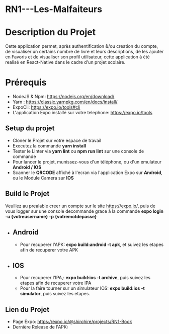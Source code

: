 # RN1---Les-Malfaiteurs

# Description du Projet

Cette application  permet, après authentification &/ou creation du compte, de visualiser un certains nombre de livre et leurs descriptions, de les ajouter en Favoris et de visualiser son profil utilisateur, cette application à été realisé en React-Native dans le cadre d'un projet scolaire.

# Prérequis

- NodeJS & Npm: https://nodejs.org/en/download/
- Yarn : https://classic.yarnpkg.com/en/docs/install/
- ExpoCli: https://expo.io/tools#cli
- L'application Expo installé sur votre telephone: https://expo.io/tools

## Setup du projet

- Cloner le Projet sur votre espace de travail
- Executez la commande **yarn install**
- Tester le Linter via **yarn lint** ou **npm run lint** sur une console de commande
- Pour lancer le projet, munissez-vous d'un téléphone, ou d'un emulateur **Android / IOS**
- Scanner le **QRCODE** affiché à l'ecran via l'application Expo sur **Android**, ou le Module Camera sur **IOS**


## Build le Projet
Veuillez au prealable creer un compte sur le site https://expo.io/, puis de vous logger sur une console decommande grace à la commande **expo login -u {votreusername} -p {votremotdepasse}**
- Android
	-
	- Pour recuperer l'APK: **expo build:android -t apk**, et suivez les etapes afin de recuperer votre APK
- IOS
	-
	- Pour recuperer l'IPA,: **expo build:ios -t archive**, puis suivez les etapes afin de recuperer votre IPA
	- Pour la faire tourner sur un simulateur IOS: **expo build:ios -t simulator**, puis suivez les etapes.

## Lien du Projet
- Page Expo: https://expo.io/@shirohire/projects/RN1-Book
- Dernière Release de l'APK: 
